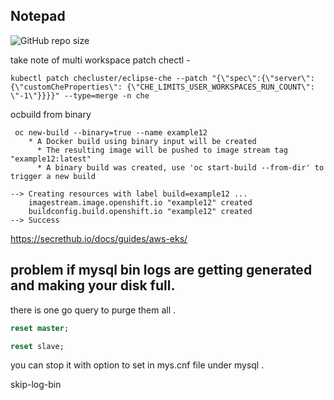 ## Notepad

![GitHub repo size](https://img.shields.io/github/repo-size/sharmavijay86/ocexample?style=flat-square) 

take note of multi workspace patch chectl -   
```
kubectl patch checluster/eclipse-che --patch "{\"spec\":{\"server\":{\"customCheProperties\": {\"CHE_LIMITS_USER_WORKSPACES_RUN_COUNT\": \"-1\"}}}}" --type=merge -n che
```
ocbuild from binary
```
 oc new-build --binary=true --name example12
    * A Docker build using binary input will be created
      * The resulting image will be pushed to image stream tag "example12:latest"
      * A binary build was created, use 'oc start-build --from-dir' to trigger a new build

--> Creating resources with label build=example12 ...
    imagestream.image.openshift.io "example12" created
    buildconfig.build.openshift.io "example12" created
--> Success

```
https://secrethub.io/docs/guides/aws-eks/


## problem if mysql bin logs are getting generated and making your disk full.

there is one go query to purge them all .
```SQL
reset master;

reset slave;
```

you can stop it with option to set in mys.cnf file under mysql .

skip-log-bin
